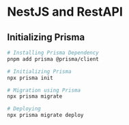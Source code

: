 # NestJS and RestAPI

## Initializing Prisma

```bash
# Installing Prisma Dependency
pnpm add prisma @prisma/client

# Initializing Prisma
npx prisma init

# Migration using Prisma
npx prisma migrate 

# Deploying 
npx prisma migrate deploy
```
